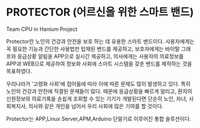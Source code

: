 # PROTECTOR (어르신을 위한 스마트 밴드)
Team CPU in Hanium Project

Protector란 노인의 건강과 안전을 보호 하는 데 유용한 스마트 밴드이다. 사용자에게는 꼭 필요한 기능과 간단한 사용법만 탑재된 밴드를 제공하고, 보호자에게는 바이탈 그래프와 응급상황 알림을 APP으로 실시간 제공하고, 의사에게는 사용자의 의료정보를 APP과 WEB으로 제공하여 정보화 사회에 스마트 시스템을 갖춘 밴드를 제작하는 것을 목표하였다.

우리나라가 '고령화 사회'에 접어듦에 따라 이에 따른 문제도 많이 발생하고 있다. 특히 노인의 건강과 안전에 직결된 문제들이 많다. 때문에 응급상황을 빠르게 알리고, 환자의 신원정보와 의료기록을 손쉽게 조회할 수 있는 기기가 개발된다면 단순히 노인, 자녀, 사회복지사, 의사와 같은 개인을 넘어서 우리 사회에 많은 기여를 할 것이다.

Protector는 APP,Linux Server,APM,Arduino 단말기로 이루어진 통합 솔루션이다.